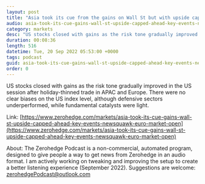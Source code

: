 ```yaml
---
layout: post
title: "Asia took its cue from the gains on Wall St but with upside capped ahead of key events - Newsquawk Euro Market Open"
audio: asia-took-its-cue-gains-wall-st-upside-capped-ahead-key-events-newsquawk-euro-market-open-0
category: markets
desc: "US stocks closed with gains as the risk tone gradually improved in the US session after holiday-thinned trade in APAC and Europe. There were no clear biases on the US index level, although defensive sectors underperformed, while fundamental catalysts were light."
duration: 00:08:36
length: 516
datetime: Tue, 20 Sep 2022 05:53:00 +0000
tags: podcast
guid: asia-took-its-cue-gains-wall-st-upside-capped-ahead-key-events-newsquawk-euro-market-open-0
order: 0
---
```

US stocks closed with gains as the risk tone gradually improved in the US session after holiday-thinned trade in APAC and Europe. There were no clear biases on the US index level, although defensive sectors underperformed, while fundamental catalysts were light.

Link: [https://www.zerohedge.com/markets/asia-took-its-cue-gains-wall-st-upside-capped-ahead-key-events-newsquawk-euro-market-open](https://www.zerohedge.com/markets/asia-took-its-cue-gains-wall-st-upside-capped-ahead-key-events-newsquawk-euro-market-open)

About: The Zerohedge Podcast is a non-commercial, automated program, designed to give people a way to get news from Zerohedge in an audio format.  I am actively working on tweaking and improving the setup to create a better listening experience (September 2022).  Suggestions are welcome: [zerohedgePodcast@outlook.com](mailto:zerohedgePodcast@outlook.com)